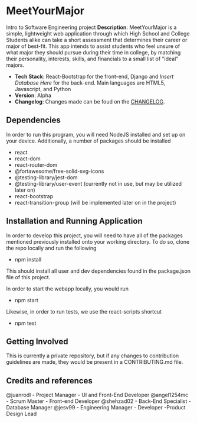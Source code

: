 # MeetYourMajor
Intro to Software Engineering project
**Description**: MeetYourMajor is a simple, lightweight web application through which High School 
and College Students alike can take a short assessment that determines their career or major of best-fit.
This app intends to assist students who feel unsure of what major they should pursue during their time in college,
by matching their personality, interests, skills, and financials to a small list of "ideal" majors.

- **Tech Stack**: React-Bootstrap for the front-end, Django and *Insert Database Here* for the back-end. Main languages are HTML5, Javascript, and Python
- **Version**: Alpha
- **Changelog**: Changes made can be foud on the [CHANGELOG](CHANGELOG.md).

## Dependencies
In order to run this program, you will need NodeJS installed and set up on your device. Additionally, a number of packages should be installed
- react
- react-dom
- react-router-dom
- @fortawesome/free-solid-svg-icons
- @testing-library/jest-dom
- @testing-library/user-event (currently not in use, but may be utilized later on)
- react-bootstrap
- react-transition-group (will be implemented later on in the project)


## Installation and Running Application
In order to develop this project, you will need to have all of the packages mentioned previously installed onto your working directory. To do so, clone the repo locally and run the following

- npm install

This should install all user and dev dependencies found in the package.json file of this project.

In order to start the webapp locally, you would run

- npm start

Likewise, in order to run tests, we use the react-scripts shortcut

- npm test

## Getting Involved

This is currently a private repository, but if any changes to contribution guidelines are made, they would be present in a CONTRIBUTING.md file.

## Credits and references
@juanrodl - Project Manager - UI and Front-End Developer
@angel1254mc - Scrum Master - Front-end Developer
@shehzad02 - Back-End Specialist - Database Manager
@jesv99 - Engineering Manager - Developer -Product Design Lead
